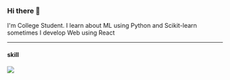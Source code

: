 ### Hi there 👋 
I'm College Student.  I learn about ML using Python and Scikit-learn  sometimes I develop Web using React

---

#### skill
<img src="https://img.shields.io/badge/-python-blue?style=python&logo=python&logoColor=white"/>



<!--
**wonchan-lee/wonchan-lee** is a ✨ _special_ ✨ repository because its `README.md` (this file) appears on your GitHub profile.

Here are some ideas to get you started:

- 🔭 I’m currently working on ...
- 🌱 I’m currently learning ...
- 👯 I’m looking to collaborate on ...
- 🤔 I’m looking for help with ...
- 💬 Ask me about ...
- 📫 How to reach me: ...
- 😄 Pronouns: ...
- ⚡ Fun fact: ...
-->
